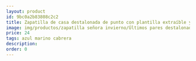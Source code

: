 ```yaml
---
layout: product
id: 9bc0a2b83808c2c2
title: Zapatilla de casa destalonada de punto con plantilla extraíble y estampada
image: img/productos/zapatilla señora invierno/Últimos pares destalonada/Zapatilla de casa destalonada de punto con plantilla extraíble y estampada=24=azul marino cabrera.webp
price: 24
tags: azul marino cabrera
description: 
order: 0
---
```

